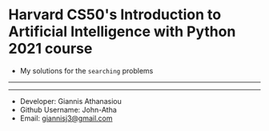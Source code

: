 # Harvard CS50's Introduction to Artificial Intelligence with Python 2021 course

* My solutions for the `searching` problems

- - -

- - -

* Developer: Giannis Athanasiou
* Github Username: John-Atha
* Email: giannisj3@gmail.com
